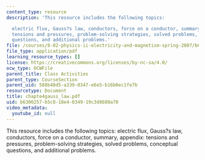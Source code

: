 ```yaml
---
content_type: resource
description: 'This resource includes the following topics:

  electric flux, Gauss?s law, conductors, force on a conductor, summary, appendix:
  tensions and pressures, problem-solving strategies, solved problems, conceptual
  questions, and additional problems.'
file: /courses/8-02-physics-ii-electricity-and-magnetism-spring-2007/b6306257b5c818e4034919c3d8680a70_chapte4gauss_law.pdf
file_type: application/pdf
learning_resource_types: []
license: https://creativecommons.org/licenses/by-nc-sa/4.0/
ocw_type: OCWFile
parent_title: Class Activities
parent_type: CourseSection
parent_uid: 588b48d5-a339-0347-e6e5-b16b0ec1fe7b
resourcetype: Document
title: chapte4gauss_law.pdf
uid: b6306257-b5c8-18e4-0349-19c3d8680a70
video_metadata:
  youtube_id: null
---
```

This resource includes the following topics:
electric flux, Gauss?s law, conductors, force on a conductor, summary, appendix: tensions and pressures, problem-solving strategies, solved problems, conceptual questions, and additional problems.